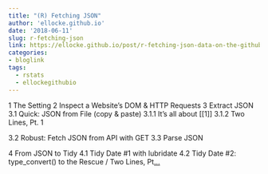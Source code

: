 ```yaml
---
title: "(R) Fetching JSON"
author: 'ellocke.github.io'
date: '2018-06-11'
slug: r-fetching-json
link: https://ellocke.github.io/post/r-fetching-json-data-on-the-github-to-gitlab-exodus-from-june-2018/
categories:
- bloglink
tags:
  - rstats
  - ellockegithubio
---
```


1 The Setting2 Inspect a Website’s DOM & HTTP Requests3 Extract JSON3.1 Quick: JSON from File (copy & paste)3.1.1 It’s all about [[1]]3.1.2 Two Lines, Pt. 13.2 Robust: Fetch JSON from API with GET3.3 Parse JSON4 From JSON to Tidy4.1 Tidy Date #1 with lubridate4.2 Tidy Date #2: type_convert() to the Rescue / Two Lines, Pt[... <i class="fas fa-external-link-alt"></i>](https://ellocke.github.io/post/r-fetching-json-data-on-the-github-to-gitlab-exodus-from-june-2018/)

